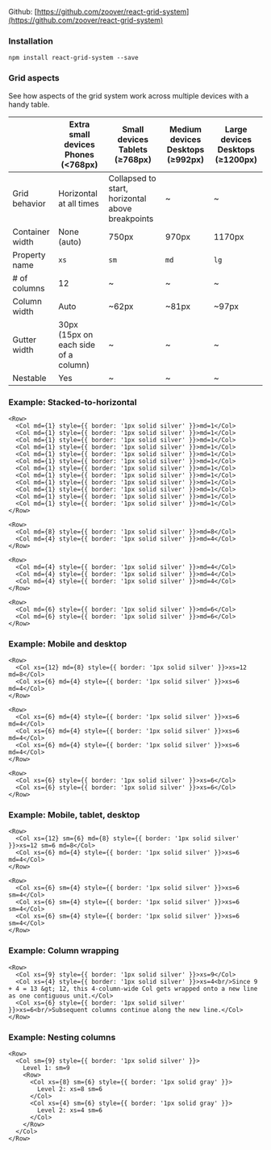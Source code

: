 Github: [https://github.com/zoover/react-grid-system](https://github.com/zoover/react-grid-system)

### Installation

`
npm install react-grid-system --save
`

### Grid aspects

See how aspects of the grid system work across multiple devices with a handy table.

| | Extra small devices Phones (<768px) | Small devices Tablets (≥768px) | Medium devices Desktops (≥992px) | Large devices Desktops (≥1200px)
| ---- | --- | --- | --- | --- |
| Grid behavior | Horizontal at all times | Collapsed to start, horizontal above breakpoints | ~ | ~ |
| Container width | None (auto) | 750px | 970px | 1170px |
| Property name | `xs` | `sm` | `md` | `lg` |
| # of columns | 12 | ~ | ~ | ~|
| Column width | Auto | ~62px | ~81px | ~97px |
| Gutter width | 	30px (15px on each side of a column) | ~ | ~ | ~ |
| Nestable | Yes | ~ | ~ | ~ |

### Example: Stacked-to-horizontal

```
<Row>
  <Col md={1} style={{ border: '1px solid silver' }}>md=1</Col>
  <Col md={1} style={{ border: '1px solid silver' }}>md=1</Col>
  <Col md={1} style={{ border: '1px solid silver' }}>md=1</Col>
  <Col md={1} style={{ border: '1px solid silver' }}>md=1</Col>
  <Col md={1} style={{ border: '1px solid silver' }}>md=1</Col>
  <Col md={1} style={{ border: '1px solid silver' }}>md=1</Col>
  <Col md={1} style={{ border: '1px solid silver' }}>md=1</Col>
  <Col md={1} style={{ border: '1px solid silver' }}>md=1</Col>
  <Col md={1} style={{ border: '1px solid silver' }}>md=1</Col>
  <Col md={1} style={{ border: '1px solid silver' }}>md=1</Col>
  <Col md={1} style={{ border: '1px solid silver' }}>md=1</Col>
  <Col md={1} style={{ border: '1px solid silver' }}>md=1</Col>
</Row>
```

```
<Row>
  <Col md={8} style={{ border: '1px solid silver' }}>md=8</Col>
  <Col md={4} style={{ border: '1px solid silver' }}>md=4</Col>
</Row>
```

```
<Row>
  <Col md={4} style={{ border: '1px solid silver' }}>md=4</Col>
  <Col md={4} style={{ border: '1px solid silver' }}>md=4</Col>
  <Col md={4} style={{ border: '1px solid silver' }}>md=4</Col>
</Row>
```

```
<Row>
  <Col md={6} style={{ border: '1px solid silver' }}>md=6</Col>
  <Col md={6} style={{ border: '1px solid silver' }}>md=6</Col>
</Row>
```

### Example: Mobile and desktop

```
<Row>
  <Col xs={12} md={8} style={{ border: '1px solid silver' }}>xs=12 md=8</Col>
  <Col xs={6} md={4} style={{ border: '1px solid silver' }}>xs=6 md=4</Col>
</Row>
```

```
<Row>
  <Col xs={6} md={4} style={{ border: '1px solid silver' }}>xs=6 md=4</Col>
  <Col xs={6} md={4} style={{ border: '1px solid silver' }}>xs=6 md=4</Col>
  <Col xs={6} md={4} style={{ border: '1px solid silver' }}>xs=6 md=4</Col>
</Row>
```

```
<Row>
  <Col xs={6} style={{ border: '1px solid silver' }}>xs=6</Col>
  <Col xs={6} style={{ border: '1px solid silver' }}>xs=6</Col>
</Row>
```

### Example: Mobile, tablet, desktop

```
<Row>
  <Col xs={12} sm={6} md={8} style={{ border: '1px solid silver' }}>xs=12 sm=6 md=8</Col>
  <Col xs={6} md={4} style={{ border: '1px solid silver' }}>xs=6 md=4</Col>
</Row>
```

```
<Row>
  <Col xs={6} sm={4} style={{ border: '1px solid silver' }}>xs=6 sm=4</Col>
  <Col xs={6} sm={4} style={{ border: '1px solid silver' }}>xs=6 sm=4</Col>
  <Col xs={6} sm={4} style={{ border: '1px solid silver' }}>xs=6 sm=4</Col>
</Row>
```

### Example: Column wrapping

```
<Row>
  <Col xs={9} style={{ border: '1px solid silver' }}>xs=9</Col>
  <Col xs={4} style={{ border: '1px solid silver' }}>xs=4<br/>Since 9 + 4 = 13 &gt; 12, this 4-column-wide Col gets wrapped onto a new line as one contiguous unit.</Col>
  <Col xs={6} style={{ border: '1px solid silver' }}>xs=6<br/>Subsequent columns continue along the new line.</Col>
</Row>
```

### Example: Nesting columns

```
<Row>
  <Col sm={9} style={{ border: '1px solid silver' }}>
    Level 1: sm=9
    <Row>
      <Col xs={8} sm={6} style={{ border: '1px solid gray' }}>
        Level 2: xs=8 sm=6
      </Col>
      <Col xs={4} sm={6} style={{ border: '1px solid gray' }}>
        Level 2: xs=4 sm=6
      </Col>
    </Row>
  </Col>
</Row>
```
